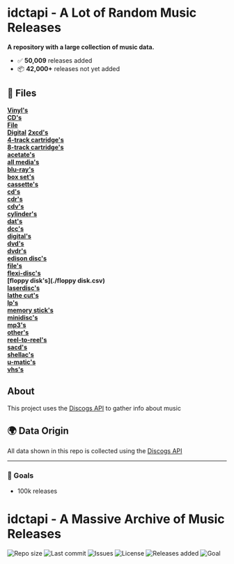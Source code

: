 # idctapi - A Lot of Random Music Releases

**A repository with a large collection of music data.**

- ✅ **50,009** releases added  
- 📦 **42,000+** releases not yet added

## 📂 Files

**[Vinyl's](./vinyl.csv)**  
**[CD's](./cd.csv)**  
**[File](./file.csv)**  
**[Digital](./digital.csv)**
**[2xcd's](./2xcd.csv)**  
**[4-track cartridge's](./4-track%20cartridge.csv)**  
**[8-track cartridge's](./8-track%20cartridge.csv)**  
**[acetate's](./acetate.csv)**  
**[all media's](./all%20media.csv)**  
**[blu-ray's](./blu-ray.csv)**  
**[box set's](./box%20set.csv)**  
**[cassette's](./cassette.csv)**  
**[cd's](./cd.csv)**  
**[cdr's](./cdr.csv)**  
**[cdv's](./cdv.csv)**  
**[cylinder's](./cylinder.csv)**  
**[dat's](./dat.csv)**  
**[dcc's](./dcc.csv)**  
**[digital's](./digital.csv)**  
**[dvd's](./dvd.csv)**  
**[dvdr's](./dvdr.csv)**  
**[edison disc's](./edison%20disc.csv)**  
**[file's](./file.csv)**  
**[flexi-disc's](./flexi-disc.csv)**  
**[floppy disk's](./floppy disk.csv)**  
**[laserdisc's](./laserdisc.csv)**  
**[lathe cut's](./lathe%20cut.csv)**  
**[lp's](./lp.csv)**  
**[memory stick's](./memory%20stick.csv)**  
**[minidisc's](./minidisc.csv)**  
**[mp3's](./mp3.csv)**  
**[other's](./other.csv)**  
**[reel-to-reel's](./reel-to-reel.csv)**  
**[sacd's](./sacd.csv)**  
**[shellac's](./shellac.csv)**  
**[u-matic's](./u-matic.csv)**  
**[vhs's](./vhs.csv)**  


## About

This project uses the [Discogs API](https://www.discogs.com/developers/) to gather info about music

## 🌍 Data Origin

All data shown in this repo is collected using the [Discogs API](https://www.discogs.com/developers/)

---

### 🎯 Goals

- 100k releases

# idctapi - A Massive Archive of Music Releases

![Repo size](https://img.shields.io/github/repo-size/FacePafes/idctapi)
![Last commit](https://img.shields.io/github/last-commit/FacePafes/idctapi)
![Issues](https://img.shields.io/github/issues/FacePafes/idctapi)
![License](https://img.shields.io/github/license/FacePafes/idctapi)
![Releases added](https://img.shields.io/badge/releases-50009-green)
![Goal](https://img.shields.io/badge/goal-100k-blue)
